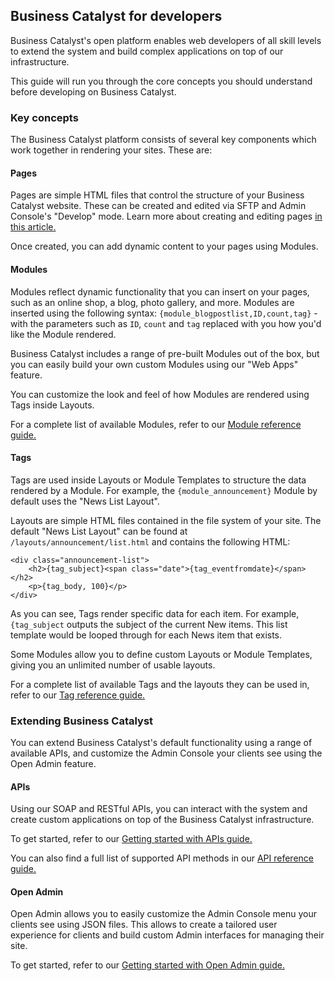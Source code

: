 ## Business Catalyst for developers

Business Catalyst's open platform enables web developers of all skill levels to extend the system and build complex applications on top of our infrastructure.

This guide will run you through the core concepts you should understand before developing on Business Catalyst.

### Key concepts

The Business Catalyst platform consists of several key components which work together in rendering your sites. These are:

#### Pages

Pages are simple HTML files that control the structure of your Business Catalyst website. These can be created and edited via SFTP and Admin Console's "Develop" mode. Learn more about creating and editing pages [in this article.](http://helpx.adobe.com/business-catalyst/using/pages.html)

Once created, you can add dynamic content to your pages using Modules. 

#### Modules

Modules reflect dynamic functionality that you can insert on your pages, such as an online shop, a blog, photo gallery, and more. Modules are inserted using the following syntax: `{module_blogpostlist,ID,count,tag}` - with the parameters such as `ID`, `count` and `tag` replaced with you how you'd like the Module rendered.

Business Catalyst includes a range of pre-built Modules out of the box, but you can easily build your own custom Modules using our "Web Apps" feature.

You can customize the look and feel of how Modules are rendered using Tags inside Layouts. 

For a complete list of available Modules, refer to our [Module reference guide.](/content/module-reference/index.html)

#### Tags

Tags are used inside Layouts or Module Templates to structure the data rendered by a Module. For example, the `{module_announcement}` Module by default uses the "News List Layout". 

Layouts are simple HTML files contained in the file system of your site. The default "News List Layout" can be found at ` /layouts/announcement/list.html` and contains the following HTML:

~~~
<div class="announcement-list">   
	<h2>{tag_subject}<span class="date">{tag_eventfromdate}</span></h2>      
	<p>{tag_body, 100}</p>  
</div>    
~~~

As you can see, Tags render specific data for each item. For example, `{tag_subject` outputs the subject of the current New items. This list template would be looped through for each News item that exists. 

Some Modules allow you to define custom Layouts or Module Templates, giving you an unlimited number of usable layouts. 

For a complete list of available Tags and the layouts they can be used in, refer to our [Tag reference guide.](/content/tag-reference/index.html)  

### Extending Business Catalyst

You can extend Business Catalyst's default functionality using a range of available APIs, and customize the Admin Console your clients see using the Open Admin feature. 

#### APIs

Using our SOAP and RESTful APIs, you can interact with the system and create custom applications on top of the Business Catalyst infrastructure.

To get started, refer to our [Getting started with APIs guide.](http://developers.businesscatalyst.com/developer-documentation/api-reference.html)

You can also find a full list of supported API methods in our [API reference guide.](/content/api-endpoints/index.html)

#### Open Admin

Open Admin allows you to easily customize the Admin Console menu your clients see using JSON files. This allows to create a tailored user experience for clients and build custom Admin interfaces for managing their site. 

To get started, refer to our [Getting started with Open Admin guide.](http://developers.businesscatalyst.com/developer-documentation/customize-admin-menu.html)

